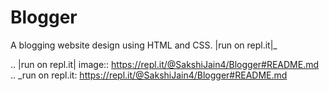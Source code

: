 # Blogger
A blogging website design using HTML and CSS.
|run on repl.it|_

.. |run on repl.it| image:: https://repl.it/@SakshiJain4/Blogger#README.md
.. _run on repl.it: https://repl.it/@SakshiJain4/Blogger#README.md
